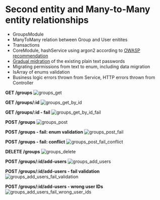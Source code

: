 # Second entity and Many-to-Many entity relationships

- GroupsModule
- ManyToMany relation between Group and User enitites
- Transactions
- CoreModule, hashService using argon2 according to [OWASP recommendation](https://cheatsheetseries.owasp.org/cheatsheets/Password_Storage_Cheat_Sheet.html)
- [Gradual midration](https://github.com/ranisalt/node-argon2/wiki/Migrating-from-another-hash-function) of the existing plain text passwords
- Migrating permissions from text to enum, including data migration
- IsArray of enums validation
- Business logic errors thrown from Service, HTTP errors thrown from Controller



**GET /groups**
![groups_get](https://user-images.githubusercontent.com/16776066/117212152-a537d780-ae02-11eb-8c9b-b0caf3df4d38.png)

**GET /groups/:id**
![groups_get_by_id](https://user-images.githubusercontent.com/16776066/117212200-b84aa780-ae02-11eb-9f6a-196e615a516b.png)

**GET /groups/:id - fail**
![groups_get_by_id_fail](https://user-images.githubusercontent.com/16776066/117212220-bed91f00-ae02-11eb-928b-948deabdece6.png)

**POST /groups**
![groups_post](https://user-images.githubusercontent.com/16776066/117212301-d7e1d000-ae02-11eb-8358-fa10ca39d270.png)

**POST /groups - fail: enum validation**
![groups_post_fail](https://user-images.githubusercontent.com/16776066/117212309-dadcc080-ae02-11eb-9f05-e065554bd993.png)

**POST /groups - fail: conflict**
![groups_post_fail_conflict](https://user-images.githubusercontent.com/16776066/117214481-9141a500-ae05-11eb-965f-35cf89a43681.png)

**DELETE /groups**
![groups_delete](https://user-images.githubusercontent.com/16776066/117212322-ddd7b100-ae02-11eb-9005-c0af9327cb4d.png)

**POST /groups/:id/add-users**
![groups_add_users](https://user-images.githubusercontent.com/16776066/117212334-e29c6500-ae02-11eb-88a0-7771f6b92890.png)

**POST /groups/:id/add-users - fail validation**
![groups_add_users_fail_validation](https://user-images.githubusercontent.com/16776066/117212352-e7611900-ae02-11eb-8bba-f4b90a218ae2.png)

**POST /groups/:id/add-users - wrong user IDs**
![groups_add_users_fail_wrong_user_ids](https://user-images.githubusercontent.com/16776066/117212363-eaf4a000-ae02-11eb-8d41-cfd22bee811c.png)
